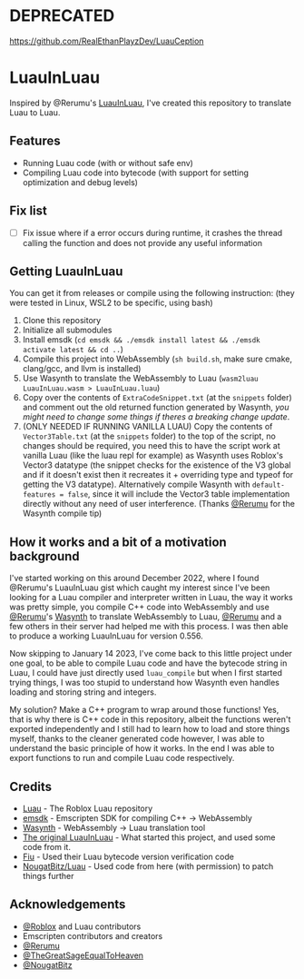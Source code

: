 # DEPRECATED
https://github.com/RealEthanPlayzDev/LuauCeption

# LuauInLuau
Inspired by @Rerumu's [LuauInLuau](https://gist.github.com/Rerumu/ecaf1de2f2b31d0fa91b9bac8e1e15d8), I've created this repository to translate Luau to Luau.

## Features
- Running Luau code (with or without safe env)
- Compiling Luau code into bytecode (with support for setting optimization and debug levels)

## Fix list
- [ ] Fix issue where if a error occurs during runtime, it crashes the thread calling the function and does not provide any useful information

## Getting LuauInLuau
You can get it from releases or compile using the following instruction: (they were tested in Linux, WSL2 to be specific, using bash)
1. Clone this repository
2. Initialize all submodules
3. Install emsdk (``cd emsdk && ./emsdk install latest && ./emsdk activate latest && cd ..``)
4. Compile this project into WebAssembly (``sh build.sh``, make sure cmake, clang/gcc, and llvm is installed)
5. Use Wasynth to translate the WebAssembly to Luau (``wasm2luau LuauInLuau.wasm > LuauInLuau.luau``)
6. Copy over the contents of ``ExtraCodeSnippet.txt`` (at the ``snippets`` folder) and comment out the old returned function generated by Wasynth, _you might need to change some things if theres a breaking change update_.
7. (ONLY NEEDED IF RUNNING VANILLA LUAU) Copy the contents of ``Vector3Table.txt`` (at the ``snippets`` folder) to the top of the script, no changes should be required, you need this to have the script work at vanilla Luau (like the luau repl for example) as Wasynth uses Roblox's Vector3 datatype (the snippet checks for the existence of the V3 global and if it doesn't exist then it recreates it + overriding type and typeof for getting the V3 datatype). Alternatively compile Wasynth with ``default-features = false``, since it will include the Vector3 table implementation directly without any need of user interference. (Thanks [@Rerumu](https://github.com/Rerumu) for the Wasynth compile tip)

## How it works and a bit of a motivation background
I've started working on this around December 2022, where I found @Rerumu's LuauInLuau gist which caught my interest since I've been looking for a Luau compiler and interpreter written in Luau, the way it works was pretty simple, you compile C++ code into WebAssembly and use [@Rerumu](https://github.com/Rerumu)'s [Wasynth](https://github.com/Rerumu/Wasynth) to translate WebAssembly to Luau, [@Rerumu](https://github.com/Rerumu) and a few others in their server had helped me with this process. I was then able to produce a working LuauInLuau for version 0.556.

Now skipping to January 14 2023, I've come back to this little project under one goal, to be able to compile Luau code and have the bytecode string in Luau, I could have just directly used ``luau_compile`` but when I first started trying things, I was too stupid to understand how Wasynth even handles loading and storing string and integers.

My solution? Make a C++ program to wrap around those functions! Yes, that is why there is C++ code in this repository, albeit the functions weren't exported independently and I still had to learn how to load and store things myself, thanks to the cleaner generated code however, I was able to understand the basic principle of how it works. In the end I was able to export functions to run and compile Luau code respectively.

## Credits
- [Luau](https://github.com/Roblox/luau) - The Roblox Luau repository
- [emsdk](https://github.com/emscripten-core/emsdk) - Emscripten SDK for compiling C++ -> WebAssembly
- [Wasynth](https://github.com/Rerumu/Wasynth) - WebAssembly -> Luau translation tool
- [The original LuauInLuau](https://gist.github.com/Rerumu/ecaf1de2f2b31d0fa91b9bac8e1e15d8) - What started this project, and used some code from it.
- [Fiu](https://github.com/TheGreatSageEqualToHeaven/Fiu) - Used their Luau bytecode version verification code
- [NougatBitz/Luau](https://github.com/NougatBitz/Luau) - Used code from here (with permission) to patch things further

## Acknowledgements
- [@Roblox](https://github.com/Roblox) and Luau contributors
- Emscripten contributors and creators
- [@Rerumu](https://github.com/Rerumu)
- [@TheGreatSageEqualToHeaven](https://github.com/TheGreatSageEqualToHeaven)
- [@NougatBitz](https://github.com/NougatBitz)
